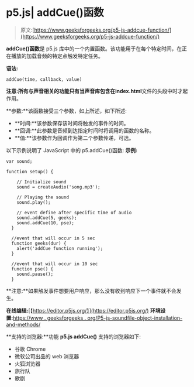# p5.js| addCue()函数

> 原文:[https://www.geeksforgeeks.org/p5-js-addcue-function/](https://www.geeksforgeeks.org/p5-js-addcue-function/)

**addCue()函数**是 p5.js 库中的一个内置函数。该功能用于在每个特定时间，在正在播放的加载音频的特定点触发特定任务。

**语法:**

```
addCue(time, callback, value)
```

**注意:**所有与声音相关的功能只有当声音库包含在**index.html**文件的头段中时才起作用。

**参数:**该函数接受三个参数，如上所述，如下所述:

*   **时间:**该参数保存该时间将触发的事件的时间。
*   **回调:**此参数是音频到达指定时间时将调用的函数的名称。
*   **值:**该参数作为回调作为第二个参数传递，可选。

以下示例说明了 JavaScript 中的 p5.addCue()函数:
**示例:**

```
var sound;

function setup() {

    // Initialize sound 
    sound = createAudio('song.mp3');

    // Playing the sound 
    sound.play();

    // event define after specific time of audio
    sound.addCue(5, geeks);
    sound.addCue(10, pse);
  }

  //event that will occur in 5 sec
  function geeks(dur) {
    alert('addCue function running');
  }

  //event that will occur in 10 sec
  function pse() {
    sound.pause();
  }
```

**注意:**如果触发事件想要用户响应，那么没有收到响应下一个事件就不会发生。

**在线编辑:**[【https://editor.p5js.org/】](https://editor.p5js.org/)
**环境设置:**[https://www . geeksforgeeks . org/P5-js-soundfile-object-installation-and-methods/](https://www.geeksforgeeks.org/p5-js-soundfile-object-installation-and-methods/)

**支持的浏览器:**功能 **p5.js addCue()** 支持的浏览器如下:

*   谷歌 Chrome
*   微软公司出品的 web 浏览器
*   火狐浏览器
*   旅行队
*   歌剧